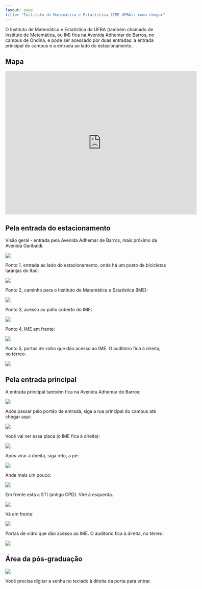 ```yaml
---
layout: page
title: "Instituto de Matemática e Estatística (IME-UFBA): como chegar"
---
```


O Instituto de Matemática e Estatística da UFBA (também chamado de Instituto de Matemática, ou IM) fica na Avenida Adhemar de Barros, no campus de Ondina, e pode ser acessado por duas entradas: a entrada principal do campus e a entrada ao lado do estacionamento.

## Mapa

<center><iframe src="https://www.google.com/maps/embed?pb=!1m14!1m8!1m3!1d3971.4442914917854!2d-38.5075232!3d-13.0012209!3m2!1i1024!2i768!4f13.1!3m3!1m2!1s0x716049fbfc20d8b%3A0x5a3ed51534624abc!2sInstituto+de+Matem%C3%A1tica+da+UFBA!5e1!3m2!1sen!2sbr!4v1484847813875" width="600" height="450" frameborder="0" style="border:0" allowfullscreen></iframe></center>

## Pela entrada do estacionamento

Visão geral - entrada pela Avenida Adhemar de Barros, mais próximo da Avenida Garibaldi.

![]({{site.baseurl}}/images/ime-mapa.jpg)

Ponto 1, entrada ao lado do estacionamento, onde há um posto de bicicletas laranjas do Itaú:

![]({{site.baseurl}}/images/ime1.jpg)

Ponto 2, caminho para o Instituto de Matemática e Estatística (IME):

![]({{site.baseurl}}/images/ime2.jpg)

Ponto 3, acesso ao pátio coberto do IME:

![]({{site.baseurl}}/images/ime3.jpg)

Ponto 4, IME em frente:

![]({{site.baseurl}}/images/ime4.jpg)

Ponto 5, portas de vidro que dão acesso ao IME. O auditório fica à direita, no térreo:

![]({{site.baseurl}}/images/ime-b7.jpg)

## Pela entrada principal

A entrada principal também fica na Avenida Adhemar de Barros:

![]({{site.baseurl}}/images/ufba-entrada.jpg)

Após passar pelo portão de entrada, siga a rua principal do campus até chegar aqui:

![]({{site.baseurl}}/images/ime-b1.jpg)

Você vai ver essa placa (o IME fica à direita):

![]({{site.baseurl}}/images/ime-b2.jpg)

Após virar à direita, siga reto, a pé:

![]({{site.baseurl}}/images/ime-b3.jpg)

Ande mais um pouco:

![]({{site.baseurl}}/images/ime-b4.jpg)

Em frente está a STI (antigo CPD). Vire à esquerda.

![]({{site.baseurl}}/images/ime-b5.jpg)

Vá em frente:

![]({{site.baseurl}}/images/ime-b6.jpg)

Portas de vidro que dão acesso ao IME. O auditório fica à direita, no térreo:

![]({{site.baseurl}}/images/ime-b7.jpg)

## Área da pós-graduação

![]({{site.baseurl}}/images/ime-b8.jpg)

Você precisa digitar a senha no teclado à direita da porta para entrar.